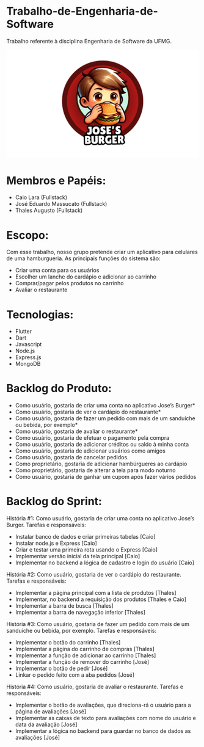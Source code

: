 # Trabalho-de-Engenharia-de-Software

Trabalho referente à disciplina Engenharia de Software da UFMG.

![](josesburguer/assets/JBlogo.png)

# Membros e Papéis:
- Caio Lara (Fullstack)
- José Eduardo Massucato (Fullstack)
- Thales Augusto (Fullstack)

# Escopo:

Com esse trabalho, nosso grupo pretende criar um aplicativo para celulares de uma hamburgueria.
As principais funções do sistema são:

- Criar uma conta para os usuários
- Escolher um lanche do cardápio e adicionar ao carrinho
- Comprar/pagar pelos produtos no carrinho
- Avaliar o restaurante

# Tecnologias:

- Flutter
- Dart
- Javascript
- Node.js
- Express.js
- MongoDB

# Backlog do Produto:

- Como usuário, gostaria de criar uma conta no aplicativo Jose’s Burger*
- Como usuário, gostaria de ver o cardápio do restaurante*
- Como usuário, gostaria de fazer um pedido com mais de um sanduíche ou bebida, por exemplo*
- Como usuário, gostaria de avaliar o restaurante*
- Como usuário, gostaria de efetuar o pagamento pela compra
- Como usuário, gostaria de adicionar créditos ou saldo à minha conta
- Como usuário, gostaria de adicionar usuários como amigos
- Como usuário, gostaria de cancelar pedidos.
- Como proprietário, gostaria de adicionar hambúrgueres ao cardápio
- Como proprietário, gostaria de alterar a tela para modo noturno
- Como usuário, gostaria de ganhar um cupom após fazer vários pedidos

# Backlog do Sprint:

História #1: Como usuário, gostaria de criar uma conta no aplicativo Jose’s Burger.
Tarefas e responsáveis:
- Instalar banco de dados e criar primeiras tabelas [Caio]
- Instalar node.js e Express [Caio]
- Criar e testar uma primeira rota usando o Express [Caio]
- Implementar versão inicial da tela principal [Caio]
- Implementar no backend a lógica de cadastro e login do usuário [Caio]


História #2: Como usuário, gostaria de ver o cardápio do restaurante.
Tarefas e responsáveis:
- Implementar a página principal com a lista de produtos [Thales]
- Implementar, no backend a requisição dos produtos [Thales e Caio]
- Implementar a barra de busca [Thales]
- Implementar a barra de navegação inferior [Thales]

História #3: Como usuário, gostaria de fazer um pedido com mais de um sanduíche ou bebida, por exemplo.
Tarefas e responsáveis:
- Implementar o botão do carrinho [Thales]
- Implementar a página do carrinho de compras [Thales]
- Implementar a função de adicionar ao carrinho [Thales]
- Implementar a função de remover do carrinho [José]
- Implementar o botão de pedir [José]
- Linkar o pedido feito com a aba pedidos [José]

História #4: Como usuário, gostaria de avaliar o restaurante.
Tarefas e responsáveis:
- Implementar o botão de avaliações, que direciona-rá o usuário para a página de avaliações [José]
- Implementar as caixas de texto para avaliações com nome do usuário e data da avaliação [José]
- Implementar a lógica no backend para guardar no banco de dados as avaliações [José]


